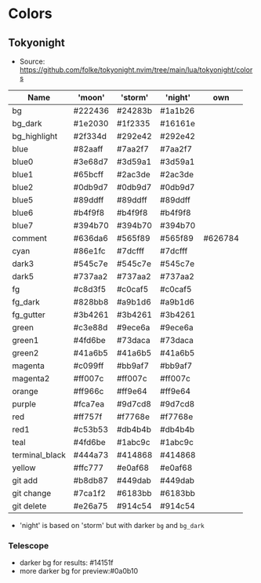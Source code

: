 # Colors

## Tokyonight

- Source: https://github.com/folke/tokyonight.nvim/tree/main/lua/tokyonight/colors

| Name           | 'moon'  | 'storm' | 'night' | own     |
| -------------- | ------- | ------- | ------- | ------- |
| bg             | #222436 | #24283b | #1a1b26 |         |
| bg_dark        | #1e2030 | #1f2335 | #16161e |         |
| bg_highlight   | #2f334d | #292e42 | #292e42 |         |
| blue           | #82aaff | #7aa2f7 | #7aa2f7 |         |
| blue0          | #3e68d7 | #3d59a1 | #3d59a1 |         |
| blue1          | #65bcff | #2ac3de | #2ac3de |         |
| blue2          | #0db9d7 | #0db9d7 | #0db9d7 |         |
| blue5          | #89ddff | #89ddff | #89ddff |         |
| blue6          | #b4f9f8 | #b4f9f8 | #b4f9f8 |         |
| blue7          | #394b70 | #394b70 | #394b70 |         |
| comment        | #636da6 | #565f89 | #565f89 | #626784 |
| cyan           | #86e1fc | #7dcfff | #7dcfff |         |
| dark3          | #545c7e | #545c7e | #545c7e |         |
| dark5          | #737aa2 | #737aa2 | #737aa2 |         |
| fg             | #c8d3f5 | #c0caf5 | #c0caf5 |         |
| fg_dark        | #828bb8 | #a9b1d6 | #a9b1d6 |         |
| fg_gutter      | #3b4261 | #3b4261 | #3b4261 |         |
| green          | #c3e88d | #9ece6a | #9ece6a |         |
| green1         | #4fd6be | #73daca | #73daca |         |
| green2         | #41a6b5 | #41a6b5 | #41a6b5 |         |
| magenta        | #c099ff | #bb9af7 | #bb9af7 |         |
| magenta2       | #ff007c | #ff007c | #ff007c |         |
| orange         | #ff966c | #ff9e64 | #ff9e64 |         |
| purple         | #fca7ea | #9d7cd8 | #9d7cd8 |         |
| red            | #ff757f | #f7768e | #f7768e |         |
| red1           | #c53b53 | #db4b4b | #db4b4b |         |
| teal           | #4fd6be | #1abc9c | #1abc9c |         |
| terminal_black | #444a73 | #414868 | #414868 |         |
| yellow         | #ffc777 | #e0af68 | #e0af68 |         |
| git add        | #b8db87 | #449dab | #449dab |         |
| git change     | #7ca1f2 | #6183bb | #6183bb |         |
| git delete     | #e26a75 | #914c54 | #914c54 |         |

- 'night' is based on 'storm' but with darker `bg` and `bg_dark`

### Telescope

- darker bg for results: #14151f
- more darker bg for preview:#0a0b10
